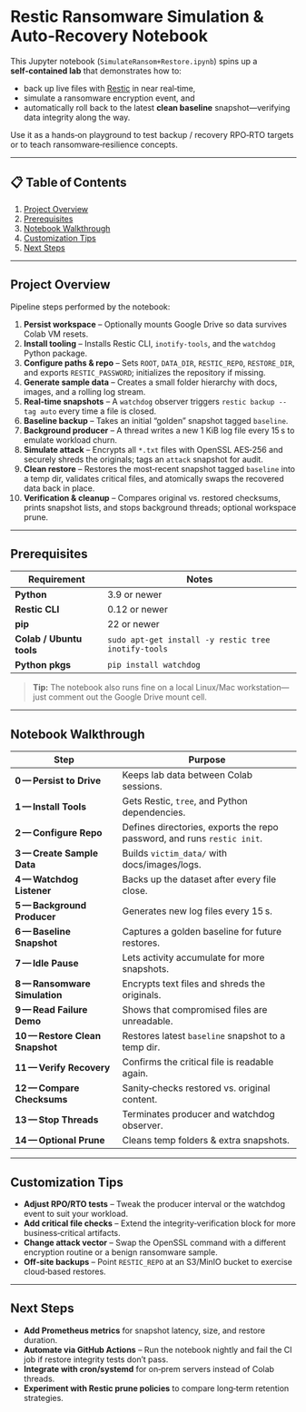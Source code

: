 # Restic Ransomware Simulation & Auto‑Recovery Notebook

This Jupyter notebook (`SimulateRansom+Restore.ipynb`) spins up a **self‑contained lab** that demonstrates how to:

* back up live files with [Restic](https://restic.net) in near real‑time,  
* simulate a ransomware encryption event, and  
* automatically roll back to the latest **clean baseline** snapshot—verifying data integrity along the way.

Use it as a hands‑on playground to test backup / recovery RPO‑RTO targets or to teach ransomware‑resilience concepts.

---

## 📋 Table of Contents

1. [Project Overview](#project-overview)  
2. [Prerequisites](#prerequisites)  
3. [Notebook Walkthrough](#notebook-walkthrough)  
4. [Customization Tips](#customization-tips)  
5. [Next Steps](#next-steps)  

---

## Project Overview

Pipeline steps performed by the notebook:

1. **Persist workspace** – Optionally mounts Google Drive so data survives Colab VM resets.  
2. **Install tooling** – Installs Restic CLI, `inotify-tools`, and the `watchdog` Python package.  
3. **Configure paths & repo** – Sets `ROOT`, `DATA_DIR`, `RESTIC_REPO`, `RESTORE_DIR`, and exports `RESTIC_PASSWORD`; initializes the repository if missing.  
4. **Generate sample data** – Creates a small folder hierarchy with docs, images, and a rolling log stream.  
5. **Real‑time snapshots** – A `watchdog` observer triggers `restic backup --tag auto` every time a file is closed.  
6. **Baseline backup** – Takes an initial “golden” snapshot tagged `baseline`.  
7. **Background producer** – A thread writes a new 1 KiB log file every 15 s to emulate workload churn.  
8. **Simulate attack** – Encrypts all `*.txt` files with OpenSSL AES‑256 and securely shreds the originals; tags an `attack` snapshot for audit.  
9. **Clean restore** – Restores the most‑recent snapshot tagged `baseline` into a temp dir, validates critical files, and atomically swaps the recovered data back in place.  
10. **Verification & cleanup** – Compares original vs. restored checksums, prints snapshot lists, and stops background threads; optional workspace prune.

---

## Prerequisites

| Requirement | Notes |
|-------------|-------|
| **Python**  | 3.9 or newer |
| **Restic CLI** | 0.12 or newer |
| **pip** | 22 or newer |
| **Colab / Ubuntu tools** | `sudo apt‑get install -y restic tree inotify-tools` |
| **Python pkgs** | `pip install watchdog` |

> **Tip:** The notebook also runs fine on a local Linux/Mac workstation—just comment out the Google Drive mount cell.

---

## Notebook Walkthrough

| Step | Purpose |
|------|---------|
| **0 — Persist to Drive** | Keeps lab data between Colab sessions. |
| **1 — Install Tools** | Gets Restic, `tree`, and Python dependencies. |
| **2 — Configure Repo** | Defines directories, exports the repo password, and runs `restic init`. |
| **3 — Create Sample Data** | Builds `victim_data/` with docs/images/logs. |
| **4 — Watchdog Listener** | Backs up the dataset after every file close. |
| **5 — Background Producer** | Generates new log files every 15 s. |
| **6 — Baseline Snapshot** | Captures a golden baseline for future restores. |
| **7 — Idle Pause** | Lets activity accumulate for more snapshots. |
| **8 — Ransomware Simulation** | Encrypts text files and shreds the originals. |
| **9 — Read Failure Demo** | Shows that compromised files are unreadable. |
| **10 — Restore Clean Snapshot** | Restores latest `baseline` snapshot to a temp dir. |
| **11 — Verify Recovery** | Confirms the critical file is readable again. |
| **12 — Compare Checksums** | Sanity‑checks restored vs. original content. |
| **13 — Stop Threads** | Terminates producer and watchdog observer. |
| **14 — Optional Prune** | Cleans temp folders & extra snapshots. |

---

## Customization Tips

* **Adjust RPO/RTO tests** – Tweak the producer interval or the watchdog event to suit your workload.  
* **Add critical file checks** – Extend the integrity‑verification block for more business‑critical artifacts.  
* **Change attack vector** – Swap the OpenSSL command with a different encryption routine or a benign ransomware sample.  
* **Off‑site backups** – Point `RESTIC_REPO` at an S3/MinIO bucket to exercise cloud‑based restores.

---

## Next Steps

* **Add Prometheus metrics** for snapshot latency, size, and restore duration.  
* **Automate via GitHub Actions** – Run the notebook nightly and fail the CI job if restore integrity tests don’t pass.  
* **Integrate with cron/systemd** for on‑prem servers instead of Colab threads.  
* **Experiment with Restic prune policies** to compare long‑term retention strategies.
